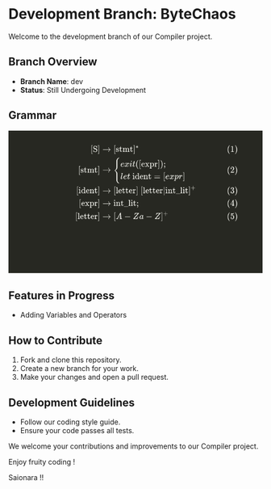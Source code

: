 # Development Branch: ByteChaos

Welcome to the development branch of our Compiler project.

## Branch Overview

- **Branch Name**: dev
- **Status**: Still Undergoing Development

## Grammar
<img src = "https://github.com/AaryanChaudhari/ByteChaos/blob/dev/grammar/grammar.png?raw=true">



## Features in Progress

- Adding Variables and Operators

## How to Contribute

1. Fork and clone this repository.
2. Create a new branch for your work.
3. Make your changes and open a pull request.

## Development Guidelines

- Follow our coding style guide.
- Ensure your code passes all tests.

We welcome your contributions and improvements to our Compiler project.

Enjoy fruity coding ! 

Saionara !!

